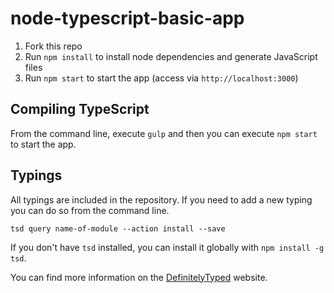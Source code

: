 node-typescript-basic-app
=========================

1. Fork this repo
2. Run `npm install` to install node dependencies and generate JavaScript files
3. Run `npm start` to start the app (access via `http://localhost:3000`)

## Compiling TypeScript

From the command line, execute `gulp` and then you can execute `npm start` to start the app.

## Typings

All typings are included in the repository. If you need to add a new typing you can do so from the command line.

```
tsd query name-of-module --action install --save
```

If you don't have `tsd` installed, you can install it globally with `npm install -g tsd`.

You can find more information on the [DefinitelyTyped](http://definitelytyped.org/) website.
